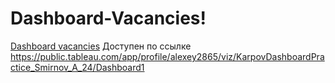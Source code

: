 # Dashboard-Vacancies!
[Dashboard vacancies](https://user-images.githubusercontent.com/119682006/206213592-d9094aa1-b958-485b-b463-c71e259a396d.jpg)
Доступен по ссылке https://public.tableau.com/app/profile/alexey2865/viz/KarpovDashboardPractice_Smirnov_A_24/Dashboard1
